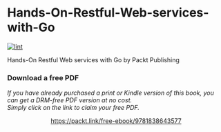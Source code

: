 # Hands-On-Restful-Web-services-with-Go
[![lint](https://github.com/ibiscum/Hands-On-Restful-Web-services-with-Go/actions/workflows/lint.yml/badge.svg)](https://github.com/ibiscum/Hands-On-Restful-Web-services-with-Go/actions/workflows/lint.yml)

Hands-On Restful Web services with Go by Packt Publishing

### Download a free PDF
<i>If you have already purchased a print or Kindle version of this book, you can get a DRM-free PDF version at no cost.<br>Simply click on the link to claim your free PDF.</i>
<p align="center"> <a href="https://packt.link/free-ebook/9781838643577">https://packt.link/free-ebook/9781838643577 </a> </p>